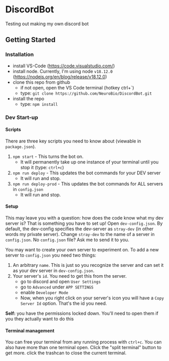 # DiscordBot
Testing out making my own discord bot

## Getting Started
### Installation
- install VS-Code (https://code.visualstudio.com/)
- install node.  Currently, I'm using node `v18.12.0` (https://nodejs.org/en/blog/release/v18.12.0)
- clone this repo from github
	- if not open, open the VS Code terminal (hotkey ctrl+`)
	- type: `git clone https://github.com/NeuroBio/DiscordBot.git`
- install the repo
	- type: `npm install`

### Dev Start-up
#### Scripts
There are three key scripts you need to know about (viewable in `package.json`).
1. `npm start` - This turns the bot on.
	- It will permanently take up one instance of your terminal until you stop it (type: `ctrl+c`)
2. `npm run deploy` - This updates the bot commands for your DEV server
	- It will run and stop.
3. `npm run deploy-prod` - This updates the bot commands for ALL servers in `config.json` 
	- It will run and stop.

#### Setup
This may leave you with a question: how does the code know what my dev server is?  That is something you have to set up!  Open `dev-config.json`.  By default, the dev-config specifies the dev-server as `stray-dev` (in other words my private server).  Change `stray-dev` to the name of a server in `config.json`.  No `config.json` file?  Ask me to send it to you.

You may want to create your own server to experiment on.  To add a new server to `config.json` you need two things:
1. An arbitrary `name`.  This is just so you recognize the server and can set it as your dev server in `dev-config.json`.
2. Your server's `id`.  You need to get this from the server.
	- go to discord and open `User Settings`
	- go to `Advanced` under `APP SETTINGS`
	- enable `Developer Mode`
	- Now, when you right click on your server's icon you will have a `Copy Server Id` option.  That's the id you need.

**Self:** you have the permissions locked down.  You'll need to open them if you they actually want to do this


#### Terminal management
You can free your terminal from any running process with `ctrl+c`.  You can also have more than one terminal open. Click the "split terminal" button to get more. click the trashcan to close the current terminal.

